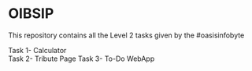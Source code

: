# OIBSIP
This repository contains all the Level 2 tasks given by the #oasisinfobyte

Task 1- Calculator <br>
Task 2- Tribute Page
Task 3- To-Do WebApp
